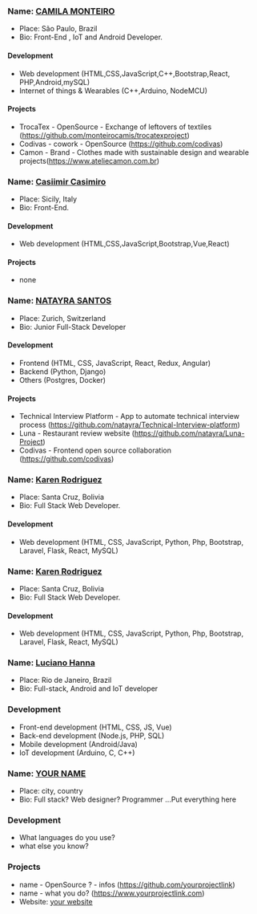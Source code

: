 ### Name: [CAMILA MONTEIRO](https://github.com/monteirocamis)

- Place: São Paulo, Brazil
- Bio: Front-End , IoT and Android Developer.

#### Development

- Web development (HTML,CSS,JavaScript,C++,Bootstrap,React, PHP,Android,mySQL)
- Internet of things & Wearables (C++,Arduino, NodeMCU)

#### Projects

- TrocaTex - OpenSource - Exchange of leftovers of textiles (https://github.com/monteirocamis/trocatexproject)
- Codivas - cowork - OpenSource (https://github.com/codivas)
- Camon - Brand - Clothes made with sustainable design and wearable projects(https://www.ateliecamon.com.br)


### Name: [Casiimir Casimiro](https://github.com/casiimir)

- Place: Sicily, Italy
- Bio: Front-End.

#### Development

- Web development (HTML,CSS,JavaScript,Bootstrap,Vue,React)

#### Projects

- none


### Name: [NATAYRA SANTOS](https://github.com/natayra)

- Place: Zurich, Switzerland
- Bio: Junior Full-Stack Developer

#### Development

- Frontend (HTML, CSS, JavaScript, React, Redux, Angular)
- Backend (Python, Django)
- Others (Postgres, Docker)

#### Projects

- Technical Interview Platform - App to automate technical interview process (https://github.com/natayra/Technical-Interview-platform)
- Luna - Restaurant review website (https://github.com/natayra/Luna-Project)
- Codivas - Frontend open source collaboration (https://github.com/codivas)

### Name: [Karen Rodriguez](https://github.com/kleyla)

- Place: Santa Cruz, Bolivia
- Bio: Full Stack Web Developer.

#### Development

- Web development (HTML, CSS, JavaScript, Python, Php, Bootstrap, Laravel, Flask, React, MySQL)


### Name: [Karen Rodriguez](https://github.com/kleyla)

- Place: Santa Cruz, Bolivia
- Bio: Full Stack Web Developer.

#### Development

- Web development (HTML, CSS, JavaScript, Python, Php, Bootstrap, Laravel, Flask, React, MySQL)


### Name: [Luciano Hanna](https://github.com/yourgithubprofile)

- Place: Rio de Janeiro, Brazil
- Bio: Full-stack, Android and IoT developer

### Development

- Front-end development (HTML, CSS, JS, Vue)
- Back-end development (Node.js, PHP, SQL)
- Mobile development (Android/Java)
- IoT development (Arduino, C, C++)

### Name: [YOUR NAME ](https://github.com/yourgithubprofile)

- Place: city, country
- Bio: Full stack? Web designer? Programmer ...Put everything here

### Development

- What languages do you use?
- what else you know?

### Projects

- name - OpenSource ? - infos (https://github.com/yourprojectlink)
- name - what you do? (https://www.yourprojectlink.com)
- Website: [your website](https://www.yourwebsite.com)

